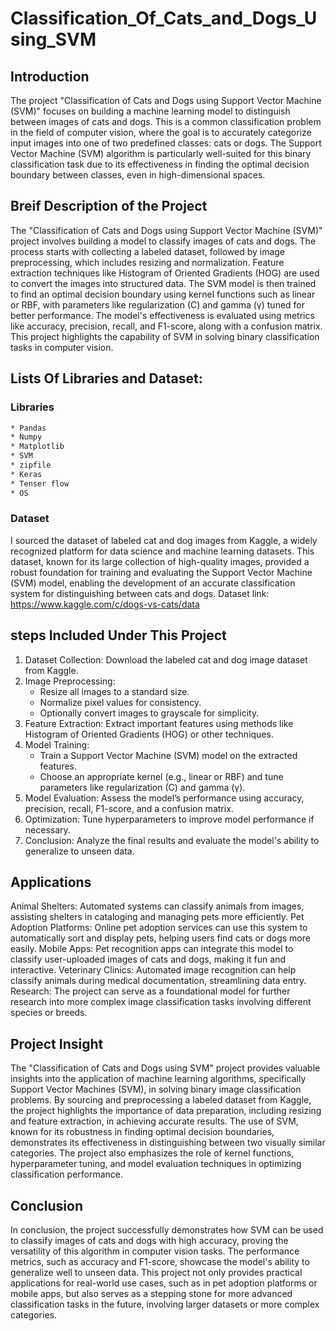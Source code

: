 # Classification_Of_Cats_and_Dogs_Using_SVM
## Introduction
The project "Classification of Cats and Dogs using Support Vector Machine (SVM)" focuses on building a machine learning model to distinguish between images of cats and dogs. This is a common classification problem in the field of computer vision, where the goal is to accurately categorize input images into one of two predefined classes: cats or dogs. The Support Vector Machine (SVM) algorithm is particularly well-suited for this binary classification task due to its effectiveness in finding the optimal decision boundary between classes, even in high-dimensional spaces.
## Breif Description of the Project
The "Classification of Cats and Dogs using Support Vector Machine (SVM)" project involves building a model to classify images of cats and dogs. The process starts with collecting a labeled dataset, followed by image preprocessing, which includes resizing and normalization. Feature extraction techniques like Histogram of Oriented Gradients (HOG) are used to convert the images into structured data. The SVM model is then trained to find an optimal decision boundary using kernel functions such as linear or RBF, with parameters like regularization (C) and gamma (γ) tuned for better performance. The model's effectiveness is evaluated using metrics like accuracy, precision, recall, and F1-score, along with a confusion matrix. This project highlights the capability of SVM in solving binary classification tasks in computer vision.
## Lists Of Libraries and Dataset:
### Libraries
```bash
* Pandas
* Numpy
* Matplotlib
* SVM
* zipfile
* Keras
* Tenser flow
* OS
```
### Dataset
I sourced the dataset of labeled cat and dog images from Kaggle, a widely recognized platform for data science and machine learning datasets. This dataset, known for its large collection of high-quality images, provided a robust foundation for training and evaluating the Support Vector Machine (SVM) model, enabling the development of an accurate classification system for distinguishing between cats and dogs.
Dataset link: https://www.kaggle.com/c/dogs-vs-cats/data
## steps Included Under This Project
1. Dataset Collection: Download the labeled cat and dog image dataset from Kaggle.
2. Image Preprocessing:
   * Resize all images to a standard size.
   * Normalize pixel values for consistency.
   * Optionally convert images to grayscale for simplicity.
3. Feature Extraction: Extract important features using methods like Histogram of Oriented Gradients (HOG) or other techniques.
4. Model Training:
   * Train a Support Vector Machine (SVM) model on the extracted features.
   * Choose an appropriate kernel (e.g., linear or RBF) and tune parameters like regularization (C) and gamma (γ).
5. Model Evaluation: Assess the model’s performance using accuracy, precision, recall, F1-score, and a confusion matrix.
6. Optimization: Tune hyperparameters to improve model performance if necessary.
7. Conclusion: Analyze the final results and evaluate the model's ability to generalize to unseen data.
## Applications
Animal Shelters: Automated systems can classify animals from images, assisting shelters in cataloging and managing pets more efficiently.
Pet Adoption Platforms: Online pet adoption services can use this system to automatically sort and display pets, helping users find cats or dogs more easily.
Mobile Apps: Pet recognition apps can integrate this model to classify user-uploaded images of cats and dogs, making it fun and interactive.
Veterinary Clinics: Automated image recognition can help classify animals during medical documentation, streamlining data entry.
Research: The project can serve as a foundational model for further research into more complex image classification tasks involving different species or breeds.
## Project Insight
The "Classification of Cats and Dogs using SVM" project provides valuable insights into the application of machine learning algorithms, specifically Support Vector Machines (SVM), in solving binary image classification problems. By sourcing and preprocessing a labeled dataset from Kaggle, the project highlights the importance of data preparation, including resizing and feature extraction, in achieving accurate results. The use of SVM, known for its robustness in finding optimal decision boundaries, demonstrates its effectiveness in distinguishing between two visually similar categories. The project also emphasizes the role of kernel functions, hyperparameter tuning, and model evaluation techniques in optimizing classification performance.
## Conclusion
In conclusion, the project successfully demonstrates how SVM can be used to classify images of cats and dogs with high accuracy, proving the versatility of this algorithm in computer vision tasks. The performance metrics, such as accuracy and F1-score, showcase the model's ability to generalize well to unseen data. This project not only provides practical applications for real-world use cases, such as in pet adoption platforms or mobile apps, but also serves as a stepping stone for more advanced classification tasks in the future, involving larger datasets or more complex categories.






